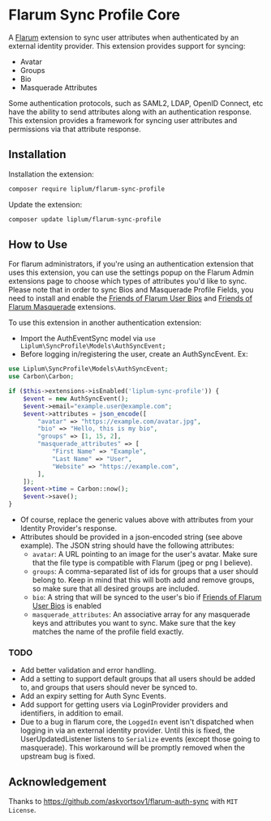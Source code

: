 # Flarum Sync Profile Core

A [Flarum](http://flarum.org) extension to sync user attributes when authenticated by an external identity provider. This extension provides support for syncing:

- Avatar
- Groups
- Bio
- Masquerade Attributes

Some authentication protocols, such as SAML2, LDAP, OpenID Connect, etc have the ability to send attributes along with an authentication response. This extension provides a framework for syncing user attributes and permissions via that attribute response.

## Installation

Installation the extension:

```sh
composer require liplum/flarum-sync-profile
```

Update the extension:

```sh
composer update liplum/flarum-sync-profile
```

## How to Use

For flarum administrators, if you're using an authentication extension that uses this extension, you can use the settings popup on the Flarum Admin extensions page to choose which types of attributes you'd like to sync. Please note that in order to sync Bios and Masquerade Profile Fields, you need to install and enable the [Friends of Flarum User Bios](https://github.com/FriendsOfFlarum/user-bio) and [Friends of Flarum Masquerade](https://github.com/FriendsOfFlarum/masquerade) extensions.

To use this extension in another authentication extension:

- Import the AuthEventSync model via `use Liplum\SyncProfile\Models\AuthSyncEvent;`
- Before logging in/registering the user, create an AuthSyncEvent. Ex:

```php
use Liplum\SyncProfile\Models\AuthSyncEvent;
use Carbon\Carbon;

if ($this->extensions->isEnabled('liplum-sync-profile')) {
    $event = new AuthSyncEvent();
    $event->email="example.user@example.com";
    $event->attributes = json_encode([
        "avatar" => "https://example.com/avatar.jpg",
        "bio" => "Hello, this is my bio",
        "groups" => [1, 15, 2],
        "masquerade_attributes" => [
            "First Name" => "Example",
            "Last Name" => "User",
            "Website" => "https://example.com",
        ],
    ]);    
    $event->time = Carbon::now();
    $event->save();
}
```

- Of course, replace the generic values above with attributes from your Identity Provider's response.
- Attributes should be provided in a json-encoded string (see above example). The JSON string should have the following attributes:
  - `avatar`: A URL pointing to an image for the user's avatar. Make sure that the file type is compatible with Flarum (jpeg or png I believe).
  - `groups`: A comma-separated list of ids for groups that a user should belong to. Keep in mind that this will both add and remove groups, so make sure that all desired groups are included.
  - `bio`: A string that will be synced to the user's bio if [Friends of Flarum User Bios](https://github.com/FriendsOfFlarum/user-bio) is enabled
  - `masquerade_attributes`: An associative array for any masquerade keys and attributes you want to sync. Make sure that the key matches the name of the profile field exactly.

### TODO

- Add better validation and error handling.
- Add a setting to support default groups that all users should be added to, and groups that users should never be synced to.
- Add an expiry setting for Auth Sync Events.
- Add support for getting users via LoginProvider providers and identifiers, in addition to email.
- Due to a bug in flarum core, the `LoggedIn` event isn't dispatched when logging in via an external identity provider. Until this is fixed, the UserUpdatedListener listens to `Serialize` events (except those going to masquerade). This workaround will be promptly removed when the upstream bug is fixed.

## Acknowledgement

Thanks to <https://github.com/askvortsov1/flarum-auth-sync> with `MIT License`.
